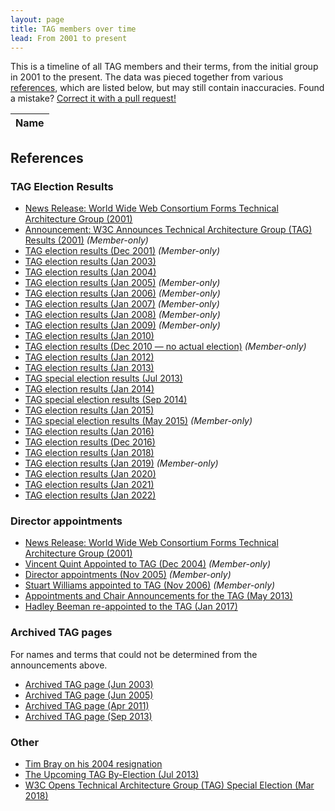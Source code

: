 ```yaml
---
layout: page
title: TAG members over time
lead: From 2001 to present
---
```


This is a timeline of all TAG members and their terms,
from the initial group in 2001 to the present.
The data was pieced together from various [references](#references),
which are listed below, but may still contain inaccuracies.
Found a mistake? [Correct it with a pull request!](https://github.com/w3ctag/tag.w3.org/blob/main/history/members.json)

<table id="membersList">
	<thead class="years">
		<tr>
			<th>Name</th>
		</tr>
	</thead>
</table>

## References

### TAG Election Results

- [News Release: World Wide Web Consortium Forms Technical Architecture Group (2001)](https://lists.w3.org/Archives/Public/www-tag/2001Dec/0003)
- [Announcement: W3C Announces Technical Architecture Group (TAG) Results (2001)](https://lists.w3.org/Archives/Member/tag/2001Dec/0000) *(Member-only)*
- [TAG election results (Dec 2001)](https://lists.w3.org/Archives/Member/w3c-ac-members/2001OctDec/0034.html) *(Member-only)*
- [TAG election results (Jan 2003)](https://lists.w3.org/Archives/Public/www-tag/2003Jan/0420)
- [TAG election results (Jan 2004)](https://lists.w3.org/Archives/Public/www-tag/2004Jan/0075.html)
- [TAG election results (Jan 2005)](https://lists.w3.org/Archives/Member/w3c-ac-members/2005JanMar/0015.html) *(Member-only)*
- [TAG election results (Jan 2006)](https://lists.w3.org/Archives/Member/w3c-ac-members/2006JanMar/0003.html) *(Member-only)*
- [TAG election results (Jan 2007)](https://lists.w3.org/Archives/Member/w3c-ac-members/2007JanMar/0012.html) *(Member-only)*
- [TAG election results (Jan 2008)](https://lists.w3.org/Archives/Member/w3c-ac-members/2008JanMar/0020.html) *(Member-only)*
- [TAG election results (Jan 2009)](https://lists.w3.org/Archives/Member/w3c-ac-members/2009JanMar/0003.html) *(Member-only)*
- [TAG election results (Jan 2010)](https://www.w3.org/News/2010#entry-8694)
- [TAG election results (Dec 2010 — no actual election)](https://lists.w3.org/Archives/Member/w3c-ac-members/2010OctDec/0050.html) *(Member-only)*
- [TAG election results (Jan 2012)](https://www.w3.org/News/2012#entry-9316)
- [TAG election results (Jan 2013)](https://www.w3.org/News/2013#entry-9677)
- [TAG special election results (Jul 2013)](https://lists.w3.org/Archives/Public/www-tag/2013Jul/0059.html)
- [TAG election results (Jan 2014)](https://www.w3.org/blog/news/archives/3570)
- [TAG special election results (Sep 2014)](https://lists.w3.org/Archives/Public/www-tag/2014Sep/0000.html)
- [TAG election results (Jan 2015)](https://www.w3.org/blog/news/archives/4304)
- [TAG special election results (May 2015)](https://lists.w3.org/Archives/Member/w3c-ac-members/2015AprJun/0027.html) *(Member-only)*
- [TAG election results (Jan 2016)](https://www.w3.org/blog/news/archives/5266)
- [TAG election results (Dec 2016)](https://www.w3.org/blog/news/archives/5996)
- [TAG election results (Jan 2018)](https://www.w3.org/blog/news/archives/6772)
- [TAG election results (Jan 2019)](https://lists.w3.org/Archives/Member/w3c-ac-members/2019JanMar/0001.html) *(Member-only)*
- [TAG election results (Jan 2020)](https://www.w3.org/blog/news/archives/8231)
- [TAG election results (Jan 2021)](https://www.w3.org/blog/news/archives/8846)
- [TAG election results (Jan 2022)](https://www.w3.org/blog/news/archives/9377)

### Director appointments

- [News Release: World Wide Web Consortium Forms Technical Architecture Group (2001)](https://lists.w3.org/Archives/Public/www-tag/2001Dec/0003)
- [Vincent Quint Appointed to TAG (Dec 2004)](https://lists.w3.org/Archives/Member/w3c-ac-members/2004OctDec/0045.html) *(Member-only)*
- [Director appointments (Nov 2005)](https://lists.w3.org/Archives/Member/w3c-ac-members/2005OctDec/0023.html) *(Member-only)*
- [Stuart Williams appointed to TAG (Nov 2006)](https://lists.w3.org/Archives/Member/w3c-ac-members/2006OctDec/0049.html) *(Member-only)*
- [Appointments and Chair Announcements for the TAG (May 2013)](https://lists.w3.org/Archives/Member/w3c-ac-members/2013AprJun/0026.html)
- [Hadley Beeman re-appointed to the TAG (Jan 2017)](https://lists.w3.org/Archives/Public/www-tag/2017Jan/0004.html)

### Archived TAG pages

For names and terms that could not be determined from the announcements above.

- [Archived TAG page (Jun 2003)](http://web.archive.org/web/20030622122300/http://www.w3.org/2001/tag/)
- [Archived TAG page (Jun 2005)](http://web.archive.org/web/20050611075737/https://www.w3.org/2001/tag/)
- [Archived TAG page (Apr 2011)](http://web.archive.org/web/20110412194435/http://www.w3.org/2001/tag/)
- [Archived TAG page (Sep 2013)](http://web.archive.org/web/20130921125441/http://www.w3.org/2001/tag/)

### Other

- [Tim Bray on his 2004 resignation](https://lists.w3.org/Archives/Public/www-tag/2014Jun/0070.html)
- [The Upcoming TAG By-Election (Jul 2013)](https://www.w3.org/blog/2013/07/the-upcoming-tag-by-election/)
- [W3C Opens Technical Architecture Group (TAG) Special Election (Mar 2018)](https://www.w3.org/blog/news/archives/6871)
